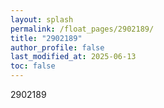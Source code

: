 ```yaml
---
layout: splash
permalink: /float_pages/2902189/
title: "2902189"
author_profile: false
last_modified_at: 2025-06-13
toc: false
---
```

 
2902189
